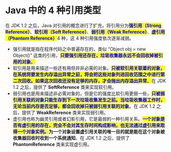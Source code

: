 # Java 中的 4 种引用类型

在 JDK 1.2 之后，Java 对引用的概念进行了扩充，将引用分为<mark style="color:blue;">**强引用（Strong Reference）**</mark>、<mark style="color:blue;">**软引用（Soft Reference）**</mark>、<mark style="color:blue;">**弱引用（Weak Reference）**</mark>、<mark style="color:blue;">**虚引用（Phantom Reference）**</mark>4 种，这 4 种引用强度依次逐渐减弱。

* 强引用就是指在程序代码之中普遍存在的，类似 “Object obj = new Object()” 这类的引用，<mark style="color:blue;">**只要强引用还存在，垃圾收集器永远不会回收掉被引用的对象**</mark><mark style="color:blue;">。</mark>
* 软引用是用来描述一些还有用但并非必需的对象。<mark style="color:blue;">**只被软引用关联着的对象，在系统将要发生内存溢出异常之前，将会把这些对象列进回收范围之中进行第二次回收。如果这次回收还没有足够的内存，才会抛出内存溢出异常**</mark><mark style="color:blue;">。</mark>在 JDK 1.2 之后，提供了 **SoftReference** 类来实现软引用。
* 弱引用也是用来描述非必需对象的，但是它的强度比软引用更弱一些，<mark style="color:blue;">**只被弱引用关联的对象只能生存到下一次垃圾收集发生之前。当垃圾收集器工作时，无论当前内存是否足够，都会回收掉只被弱引用关联的对象**</mark>。在 JDK 1.2 之后，提供了 **WeakReference** 类来实现弱引用。
* 虚引用也称为幽灵引用或者幻影引用，它是最弱的一种引用关系。<mark style="color:blue;">**一个对象是否有虚引用的存在，完全不会对其生存时间构成影响，也无法通过虚引用来取得一个对象实例。**</mark>**为一个对象设置虚引用关联的唯一目的就是能在这个对象被收集器回收时收到一个系统通知**。在 JDK 1.2 之后，提供了**PhantomReference** 类来实现虚引用。
